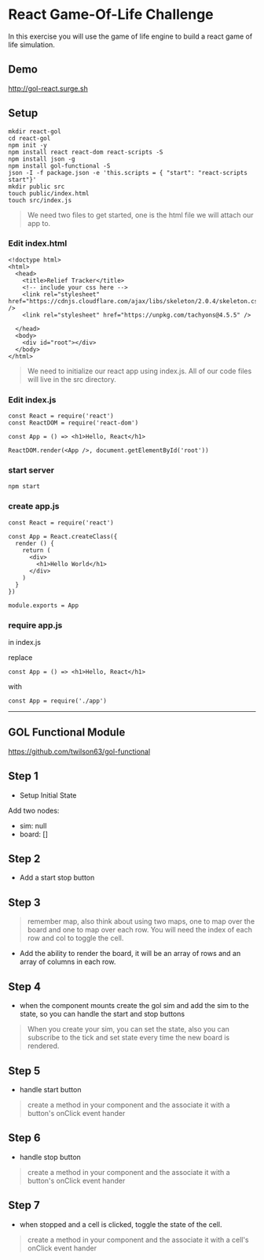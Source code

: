 # React Game-Of-Life Challenge

In this exercise you will use the game of life engine
to build a react game of life simulation.

## Demo

http://gol-react.surge.sh

## Setup

```
mkdir react-gol
cd react-gol
npm init -y
npm install react react-dom react-scripts -S
npm install json -g
npm install gol-functional -S
json -I -f package.json -e 'this.scripts = { "start": "react-scripts start"}'
mkdir public src
touch public/index.html
touch src/index.js
```

> We need two files to get started, one is the html file we will attach our app to.

### Edit index.html

```
<!doctype html>
<html>
  <head>
    <title>Relief Tracker</title>
    <!-- include your css here -->
    <link rel="stylesheet" href="https://cdnjs.cloudflare.com/ajax/libs/skeleton/2.0.4/skeleton.css" />
    <link rel="stylesheet" href="https://unpkg.com/tachyons@4.5.5" />

  </head>
  <body>
    <div id="root"></div>
  </body>
</html>
```

> We need to initialize our react app using index.js. All of our code files will
live in the src directory.

### Edit index.js

```
const React = require('react')
const ReactDOM = require('react-dom')

const App = () => <h1>Hello, React</h1>

ReactDOM.render(<App />, document.getElementById('root'))

```

### start server

```
npm start
```

### create app.js

```
const React = require('react')

const App = React.createClass({
  render () {
    return (
      <div>
        <h1>Hello World</h1>
      </div>
    )
  }
})

module.exports = App
```

### require app.js

in index.js

replace

```
const App = () => <h1>Hello, React</h1>
```

with

```
const App = require('./app')
```

---

## GOL Functional Module

https://github.com/twilson63/gol-functional


## Step 1

* Setup Initial State

Add two nodes:

- sim: null
- board: []


## Step 2

* Add a start stop button

## Step 3

> remember map, also think about using two maps,
one to map over the board and one to map over each
row. You will need the index of each row and col
to toggle the cell.

* Add the ability to render the board, it will
be an array of rows and an array of columns in
each row.

## Step 4

* when the component mounts create the gol sim and
add the sim to the state, so you can handle the start and stop buttons

> When you create your sim, you can set the state, also
you can subscribe to the tick and set state every time
the new board is rendered.

## Step 5

* handle start button

> create a method in your component and the associate it
with a button's onClick event hander

## Step 6

* handle stop button

> create a method in your component and the associate it
with a button's onClick event hander


## Step 7

* when stopped and a cell is clicked, toggle the
state of the cell.

> create a method in your component and the associate it
with a cell's onClick event hander
